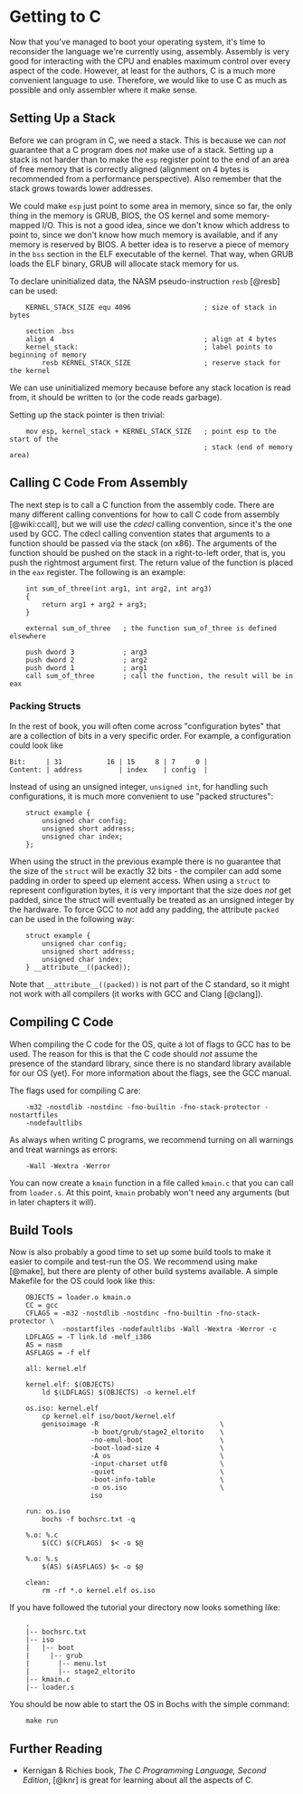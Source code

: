 # Getting to C

Now that you've managed to boot your operating system, it's time to reconsider
the language we're currently using, assembly. Assembly is very good for
interacting with the CPU and enables maximum control over every aspect of the
code.  However, at least for the authors, C is a much more convenient language
to use. Therefore, we would like to use C as much as possible and only
assembler where it make sense.

## Setting Up a Stack
Before we can program in C, we need a stack. This is because we can _not_
guarantee that a C program does _not_ make use of a stack. Setting up a stack
is not harder than to make the `esp` register point to the end of an area of
free memory that is correctly aligned (alignment on 4 bytes is recommended from
a performance perspective). Also remember that the stack grows towards lower
addresses.

We could make `esp` just point to some area in memory, since so far, the only
thing in the memory is GRUB, BIOS, the OS kernel and some memory-mapped I/O.
This is not a good idea, since we don't know which address to point to, since
we don't know how much memory is available, and if any memory is reserved by
BIOS. A better idea is to reserve a piece of memory in the `bss` section in the
ELF executable of the kernel. That way, when GRUB loads the ELF binary, GRUB
will allocate stack memory for us.

To declare uninitialized data, the NASM pseudo-instruction `resb` [@resb] can
be used:

~~~ {.nasm}
    KERNEL_STACK_SIZE equ 4096                  ; size of stack in bytes

    section .bss
    align 4                                     ; align at 4 bytes
    kernel_stack:                               ; label points to beginning of memory
        resb KERNEL_STACK_SIZE                  ; reserve stack for the kernel
~~~

We can use uninitialized memory because before any stack location is read from,
it should be written to (or the code reads garbage).

Setting up the stack pointer is then trivial:

~~~ {.nasm}
    mov esp, kernel_stack + KERNEL_STACK_SIZE   ; point esp to the start of the
                                                ; stack (end of memory area)
~~~

## Calling C Code From Assembly
The next step is to call a C function from the assembly code. There are many
different calling conventions for how to call C code from assembly
[@wiki:ccall], but we will use the _cdecl_ calling convention, since it's the
one used by GCC. The cdecl calling convention states that arguments to a
function should be passed via the stack (on x86). The arguments of the function
should be pushed on the stack in a right-to-left order, that is, you push the
rightmost argument first. The return value of the function is placed in the
`eax` register. The following is an example:

~~~ {.c}
    int sum_of_three(int arg1, int arg2, int arg3)
    {
        return arg1 + arg2 + arg3;
    }
~~~

~~~ {.nasm}
    external sum_of_three   ; the function sum_of_three is defined elsewhere

    push dword 3            ; arg3
    push dword 2            ; arg2
    push dword 1            ; arg1
    call sum_of_three       ; call the function, the result will be in eax
~~~

### Packing Structs
In the rest of book, you will often come across "configuration bytes" that are
a collection of bits in a very specific order. For example, a configuration
could look like

    Bit:     | 31           16 | 15     8 | 7     0 |
    Content: | address         | index    | config  |

Instead of using an unsigned integer, `unsigned int`, for handling such
configurations, it is much more convenient to use "packed structures":

~~~ {.C}
    struct example {
        unsigned char config;
        unsigned short address;
        unsigned char index;
    };
~~~

When using the struct in the previous example there is no guarantee that the
size of the `struct` will be exactly 32 bits - the compiler can add some
padding in order to speed up element access. When using a `struct` to represent
configuration bytes, it is very important that the size does _not_ get padded,
since the struct will eventually be treated as an unsigned integer by the
hardware. To force GCC to _not_ add any padding, the attribute `packed` can be
used in the following way:

~~~ {.C}
    struct example {
        unsigned char config;
        unsigned short address;
        unsigned char index;
    } __attribute__((packed));
~~~

Note that `__attribute__((packed))` is not part of the C standard, so it might
not work with all compilers (it works with GCC and Clang [@clang]).

## Compiling C Code
When compiling the C code for the OS, quite a lot of flags to GCC has to be
used. The reason for this is that the C code should _not_ assume the presence
of the standard library, since there is no standard library available for our
OS (yet). For more information about the flags, see the GCC manual. 

The flags used for compiling C are:

~~~
    -m32 -nostdlib -nostdinc -fno-builtin -fno-stack-protector -nostartfiles
    -nodefaultlibs
~~~

As always when writing C programs, we recommend turning on all warnings and
treat warnings as errors:

~~~
    -Wall -Wextra -Werror
~~~

You can now create a `kmain` function in a file called `kmain.c` that you can
call from `loader.s`. At this point, `kmain` probably won't need any arguments
(but in later chapters it will).

## Build Tools
Now is also probably a good time to set up some build tools to make it easier
to compile and test-run the OS. We recommend using make [@make], but there are
plenty of other build systems available. A simple Makefile for the OS could
look like this:

~~~ {.Makefile}
    OBJECTS = loader.o kmain.o
    CC = gcc
    CFLAGS = -m32 -nostdlib -nostdinc -fno-builtin -fno-stack-protector \
             -nostartfiles -nodefaultlibs -Wall -Wextra -Werror -c
    LDFLAGS = -T link.ld -melf_i386
    AS = nasm
    ASFLAGS = -f elf

    all: kernel.elf

    kernel.elf: $(OBJECTS)
        ld $(LDFLAGS) $(OBJECTS) -o kernel.elf

    os.iso: kernel.elf
        cp kernel.elf iso/boot/kernel.elf
        genisoimage -R                              \
                    -b boot/grub/stage2_eltorito    \
                    -no-emul-boot                   \
                    -boot-load-size 4               \
                    -A os                           \
                    -input-charset utf8             \
                    -quiet                          \
                    -boot-info-table                \
                    -o os.iso                       \
                    iso

    run: os.iso
        bochs -f bochsrc.txt -q

    %.o: %.c
        $(CC) $(CFLAGS)  $< -o $@

    %.o: %.s
        $(AS) $(ASFLAGS) $< -o $@

    clean:
        rm -rf *.o kernel.elf os.iso
~~~

If you have followed the tutorial your directory now looks something like:

~~~
    .
    |-- bochsrc.txt
    |-- iso
    |   |-- boot
    |     |-- grub
    |       |-- menu.lst
    |       |-- stage2_eltorito
    |-- kmain.c
    |-- loader.s
~~~

You should be now able to start the OS in Bochs with the simple command:

~~~
    make run
~~~

## Further Reading

- Kernigan & Richies book, _The C Programming Language, Second Edition_, [@knr]
  is great for learning about all the aspects of C.
